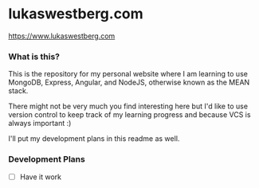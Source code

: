 # lukaswestberg.com

https://www.lukaswestberg.com

### What is this?
This is the repository for my personal website where I am learning to use MongoDB, Express, Angular, and NodeJS, otherwise known as the MEAN stack.

There might not be very much you find interesting here but I'd like to use version control to keep track of my learning progress and because VCS is always important :)


I'll put my development plans in this readme as well.

### Development Plans

- [ ] Have it work
